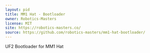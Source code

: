 ```yaml
---
layout: pid
title: MM1 Hat - Bootloader
owner: Robotics-Masters
license: MIT
site: https://robotics-masters.co/
source: https://github.com/robotics-masters/mm1-hat-bootloader/
---
```

UF2 Bootloader for MM1 Hat
